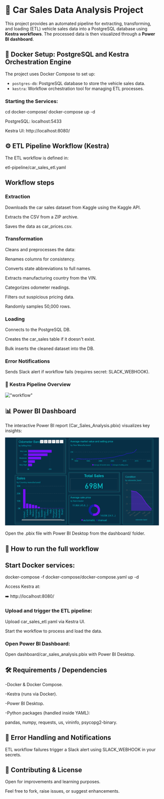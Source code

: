# 🚗 Car Sales Data Analysis Project

This project provides an automated pipeline for extracting, transforming, and loading (ETL) vehicle sales data into a PostgreSQL database using **Kestra workflows**. The processed data is then visualized through a **Power BI dashboard**.

## 🐳 Docker Setup: PostgreSQL and Kestra Orchestration Engine

The project uses Docker Compose to set up:

- `postgres-db`: PostgreSQL database to store the vehicle sales data.
- `kestra`: Workflow orchestration tool for managing ETL processes.

### Starting the Services:

cd docker-compose/
docker-compose up -d

PostgreSQL: localhost:5433

Kestra UI: http://localhost:8080/

## ⚙️ ETL Pipeline Workflow (Kestra)

The ETL workflow is defined in:

etl-pipeline/car_sales_etl.yaml

## Workflow steps

### Extraction

Downloads the car sales dataset from Kaggle using the Kaggle API.

Extracts the CSV from a ZIP archive.

Saves the data as car_prices.csv.

### Transformation

Cleans and preprocesses the data:

Renames columns for consistency.

Converts state abbreviations to full names.

Extracts manufacturing country from the VIN.

Categorizes odometer readings.

Filters out suspicious pricing data.

Randomly samples 50,000 rows.

### Loading

Connects to the PostgreSQL DB.

Creates the car_sales table if it doesn't exist.

Bulk inserts the cleaned dataset into the DB.

### Error Notifications

Sends Slack alert if workflow fails (requires secret: SLACK_WEBHOOK).

### 🧪 Kestra Pipeline Overview

!["workflow"](etl-pipeline/workflow.jpg)

## 📊 Power BI Dashboard

The interactive Power BI report (Car_Sales_Analysis.pbix) visualizes key insights:

!['dashboard'](dashboard/sales-dashboard.png)

Open the .pbix file with Power BI Desktop from the dashboard/ folder.

## 📌 How to run the full workflow

## Start Docker services:

docker-compose -f docker-compose/docker-compose.yaml up -d

Access Kestra at:

➡️ http://localhost:8080/

### Upload and trigger the ETL pipeline:

Upload car_sales_etl.yaml via Kestra UI.

Start the workflow to process and load the data.

### Open Power BI Dashboard:

Open dashboard/car_sales_analysis.pbix with Power BI Desktop.

## 🛠️ Requirements / Dependencies

-Docker & Docker Compose.

-Kestra (runs via Docker).

-Power BI Desktop.

-Python packages (handled inside YAML):

pandas, numpy, requests, us, vininfo, psycopg2-binary.

## 📢 Error Handling and Notifications

ETL workflow failures trigger a Slack alert using SLACK_WEBHOOK in your secrets.

## 👏 Contributing & License

Open for improvements and learning purposes.

Feel free to fork, raise issues, or suggest enhancements.
